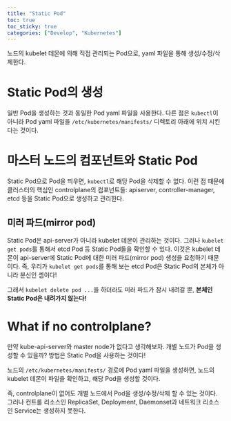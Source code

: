 ```yaml
---
title: "Static Pod"
toc: true
toc_sticky: true
categories: ["Develop", "Kubernetes"]
---
```


노드의 kubelet 데몬에 의해 직접 관리되는 Pod으로, yaml 파일을 통해 생성/수정/삭제한다.


# Static Pod의 생성

일반 Pod을 생성하는 것과 동일한 Pod yaml 파일을 사용한다.
다른 점은 `kubectl`이 아니라 Pod yaml 파일을 `/etc/kubernetes/manifests/` 디렉토리 아래에 위치 시킨다는 것이다.


# 마스터 노드의 컴포넌트와 Static Pod

Static Pod으로 Pod을 띄우면, `kubectl`로 해당 Pod을 삭제할 수 없다. 이런 점 때문에 클러스터의 핵심인 controlplane의 컴포넌트들: apiserver, controller-manager, etcd 등을 Static Pod으로 생성하고 관리한다.

## 미러 파드(mirror pod)

Static Pod은 api-server가 아니라 kubelet 데몬이 관리하는 것이다. 그러나 `kubelet get pods`를 통해서 etcd Pod 등 Static Pod들을 확인할 수 있다. 이것은 kubelet 데몬이 api-server에 Static Pod에 대한 미러 파드(mirror pod) 생성을 요청하기 때문이다. 즉, 우리가 `kubelet get pods`를 통해 보는 etcd Pod은 Static Pod의 본체가 아니라 분신인 셈이다!

그래서 `kubelet delete pod ...`을 하더라도 미러 파드가 잠시 내려갈 뿐, **본체인 Static Pod은 내려가지 않는다!**


# What if no controlplane?

만약 kube-api-server와 master node가 없다고 생각해보자. 개별 노드가 Pod을 생성할 수 있을까? 방법은 Static Pod을 사용하는 것이다!

노드의 `/etc/kubernetes/manifests/` 경로에 Pod yaml 파일을 생성하면, 노드의 kubelet 데몬이 파일을 확인하고, 해당 Pod을 생성할 것이다.

즉, controlplane이 없어도 개별 노드에서 Pod을 생성/수정/삭제 할 수 있는 것이다. 그러나 컨트롤 리소스인 ReplicaSet, Deployment, Daemonset과 네트워크 리소스인 Service는 생성하지 못한다.

